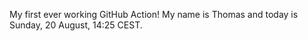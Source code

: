 My first ever working GitHub Action!
My name is Thomas and today is Sunday, 20 August, 14:25 CEST. 

